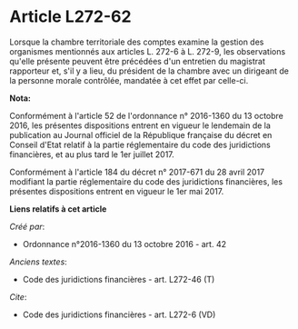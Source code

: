 # Article L272-62

Lorsque la chambre territoriale des comptes examine la gestion des organismes mentionnés aux articles L. 272-6 à L. 272-9,
les observations qu'elle présente peuvent être précédées d'un entretien du magistrat rapporteur et, s'il y a lieu, du
président de la chambre avec un dirigeant de la personne morale contrôlée, mandatée à cet effet par celle-ci.

**Nota:**

Conformément à l'article 52 de l'ordonnance n° 2016-1360 du 13 octobre 2016, les présentes dispositions entrent en vigueur le
lendemain de la publication au Journal officiel de la République française du décret en Conseil d'Etat relatif à la partie
réglementaire du code des juridictions financières, et au plus tard le 1er juillet 2017.

Conformément à l'article 184 du décret n° 2017-671 du 28 avril 2017 modifiant la partie réglementaire du code des
juridictions financières, les présentes dispositions entrent en vigueur le 1er mai 2017.

**Liens relatifs à cet article**

_Créé par_:

  - Ordonnance n°2016-1360 du 13 octobre 2016 - art. 42

_Anciens textes_:

  - Code des juridictions financières - art. L272-46 (T)

_Cite_:

  - Code des juridictions financières - art. L272-6 (VD)
